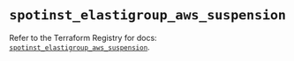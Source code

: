 # `spotinst_elastigroup_aws_suspension`

Refer to the Terraform Registry for docs: [`spotinst_elastigroup_aws_suspension`](https://registry.terraform.io/providers/spotinst/spotinst/1.173.0/docs/resources/elastigroup_aws_suspension).
